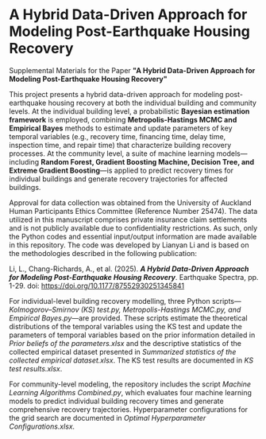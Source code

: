 # A Hybrid Data-Driven Approach for Modeling Post-Earthquake Housing Recovery

Supplemental Materials for the Paper **"A Hybrid Data-Driven Approach for Modeling Post-Earthquake Housing Recovery"**

This project presents a hybrid data-driven approach for modeling post-earthquake housing recovery at both the individual building and community levels. At the individual building level, a probabilistic **Bayesian estimation framework** is employed, combining **Metropolis-Hastings MCMC and Empirical Bayes** methods to estimate and update parameters of key temporal variables (e.g., recovery time, financing time, delay time, inspection time, and repair time) that characterize building recovery processes. At the community level, a suite of machine learning models—including **Random Forest, Gradient Boosting Machine, Decision Tree, and Extreme Gradient Boosting**—is applied to predict recovery times for individual buildings and generate recovery trajectories for affected buildings.

Approval for data collection was obtained from the University of Auckland Human Participants Ethics Committee (Reference Number 25474). The data utilized in this manuscript comprises private insurance claim settlements and is not publicly available due to confidentiality restrictions. As such, only the Python codes and essential input/output information are made available in this repository. The code was developed by Lianyan Li and is based on the methodologies described in the following publication:

Li, L., Chang-Richards, A., et al. (2025). ***A Hybrid Data-Driven Approach for Modeling Post-Earthquake Housing Recovery***. Earthquake Spectra, pp. 1-29. doi: https://doi.org/10.1177/87552930251345841

For individual-level building recovery modelling, three Python scripts—_Kolmogorov–Smirnov (KS) test.py, Metropolis-Hastings MCMC.py, and Empirical Bayes.py_—are provided. These scripts estimate the theoretical distributions of the temporal variables using the KS test and update the parameters of temporal variables based on the prior information detailed in _Prior beliefs of the parameters.xlsx_ and the descriptive statistics of the collected empirical dataset presented in _Summarized statistics of the collected empirical dataset.xlsx_. The KS test results are documented in _KS test results.xlsx_.

For community-level modeling, the repository includes the script _Machine Learning Algorithms Combined.py_, which evaluates four machine learning models to predict individual building recovery times and generate comprehensive recovery trajectories. Hyperparameter configurations for the grid search are documented in _Optimal Hyperparameter Configurations.xlsx._
